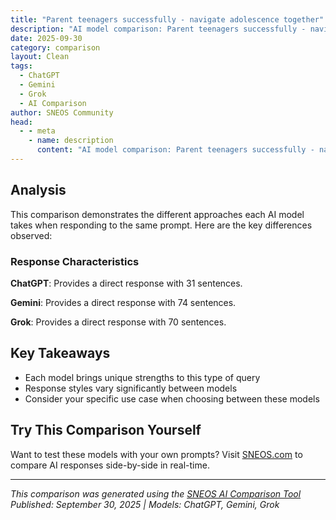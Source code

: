 ```yaml
---
title: "Parent teenagers successfully - navigate adolescence together"
description: "AI model comparison: Parent teenagers successfully - navigate adolescence together..."
date: 2025-09-30
category: comparison
layout: Clean
tags:
  - ChatGPT
  - Gemini
  - Grok
  - AI Comparison
author: SNEOS Community
head:
  - - meta
    - name: description
      content: "AI model comparison: Parent teenagers successfully - navigate adolescence together..."
---
```


<ChatComparison
  title="Parent teenagers successfully - navigate adolescence together"
  prompt="Parent teenagers successfully - navigate adolescence together"
  :responses='{
    "ChatGPT": "Certainly! Successfully parenting teenagers and navigating adolescence together involves understanding, communication, and support. Here are some key strategies to help you:\n\n1. **Open Communication**  \nEncourage honest and open conversations. Listen actively without immediate judgment to create a safe space for your teen to express their thoughts and feelings.\n\n2. **Establish Clear Boundaries and Expectations**  \nSet reasonable rules and expectations collaboratively. Consistency helps teens understand limits while feeling respected.\n\n3. **Show Empathy and Understanding**  \nRecognize that adolescence is a time of significant change physically, emotionally, and socially. Validate their feelings and experiences.\n\n4. **Encourage Independence and Responsibility**  \nAllow teens to make choices and learn from consequences. Support their efforts in developing decision-making and problem-solving skills.\n\n5. **Be a Positive Role Model**  \nDemonstrate healthy behaviors, respect, and effective coping mechanisms. Teens often emulate parental attitudes and habits.\n\n6. **Stay Involved in Their Lives**  \nTake interest in their activities, friends, and interests without being intrusive. This involvement builds trust and connection.\n\n7. **Promote Healthy Lifestyle Habits**  \nEncourage balanced nutrition, regular exercise, adequate sleep, and limited screen time to support overall well-being.\n\n8. **Address Mental Health Openly**  \nBe attentive to signs of stress, anxiety, or depression. Normalize seeking help and provide resources as needed.\n\n9. **Celebrate Achievements and Efforts**  \nRecognize and praise positive behavior and accomplishments to build self-esteem.\n\n10. **Seek Support When Needed**  \nDon\u2019t hesitate to reach out to counselors, support groups, or parenting resources for additional guidance.\n\nRemember, navigating adolescence is a journey for both parents and teens. Patience, flexibility, and mutual respect are essential to growing together successfully.",
    "Gemini": "Navigating the teenage years with your children can feel like traversing a minefield. It\u0027s a time of significant change for them, and for you as a parent. Here\u0027s a guide to help you parent teenagers successfully and navigate adolescence together:\n\n**I. Understand the Teenage Brain and Development:**\n\n*   **The Why Behind the What:** Understanding the neurological changes happening in their brains can make their behavior more understandable (and less frustrating).\n    *   **Prefrontal Cortex (decision-making, impulse control) is still developing:** This explains why teens might make impulsive choices, struggle with planning, and have difficulty seeing long-term consequences.\n    *   **Amygdala (emotions) is more active:** Teenagers often experience heightened emotions and can be more reactive.\n    *   **Hormonal Changes:** These contribute to mood swings, physical changes, and increased interest in relationships.\n*   **Developmental Stages:** Recognize that teens are grappling with identity formation, independence, and social acceptance.\n\n**II. Build and Maintain a Strong Relationship:**\n\n*   **Open Communication:**\n    *   **Listen More Than You Talk:**  Create a safe space where they feel comfortable sharing their thoughts and feelings without judgment. Active listening is key. Put down your phone, make eye contact, and truly listen to what they\u0027re saying, even if you don\u0027t agree.\n    *   **Ask Open-Ended Questions:** Instead of \u0022How was your day?\u0022 try \u0022What was the most interesting thing that happened today?\u0022 or \u0022What\u0027s on your mind lately?\u0022\n    *   **Avoid Interrogating:** Let them share when they are ready. Don\u0027t pressure them to talk if they\u0027re not comfortable.\n    *   **Choose Your Battles:** Not every disagreement needs to become a major conflict.\n    *   **Validate Their Feelings:** Even if you don\u0027t understand their emotions, acknowledge them.  Say things like, \u0022That sounds really frustrating\u0022 or \u0022I can see why you\u0027re upset.\u0022\n*   **Spend Quality Time Together:**  Find activities you both enjoy, even if it\u0027s just watching a movie, playing a game, or going for a walk.  Be present and engaged during this time.\n*   **Show Unconditional Love:** Let them know that your love is not dependent on their achievements or behavior. Tell them you love them, and show it through your actions.\n\n**III. Set Clear Expectations and Boundaries:**\n\n*   **Establish Rules and Consequences:**  Teens need boundaries, even if they resist them.  Involve them in setting the rules whenever possible to increase their buy-in.\n*   **Be Consistent:** Enforce rules consistently and fairly.  Inconsistency can lead to confusion and resentment.\n*   **Explain Your Reasoning:**  Don\u0027t just say \u0022because I said so.\u0022 Explain the reasons behind the rules so they understand the purpose.\n*   **Flexibility with Maturity:** As your teen demonstrates responsibility and maturity, be willing to adjust the rules and boundaries accordingly.  Granting more freedom can be a sign of trust and respect.\n*   **Address Concerns Directly and Calmly:** When issues arise, address them directly and calmly. Avoid yelling or making personal attacks. Focus on the behavior, not the person.\n\n**IV. Encourage Independence and Responsibility:**\n\n*   **Grant Age-Appropriate Freedom:** Allow them to make their own decisions and learn from their mistakes, within reasonable limits.\n*   **Assign Responsibilities:** Give them chores and other responsibilities around the house. This helps them develop a sense of responsibility and contribution.\n*   **Support Their Interests and Passions:** Encourage them to explore their interests and passions, whether it\u0027s sports, music, art, or academics.\n*   **Teach Life Skills:**  Equip them with essential life skills like cooking, cleaning, budgeting, and problem-solving.\n\n**V. Model Good Behavior:**\n\n*   **Be a Role Model:**  Your actions speak louder than words.  Model the behavior you want to see in your teenager, such as honesty, respect, responsibility, and healthy communication.\n*   **Show Respect:** Treat your teenager with the same respect you expect from them.\n*   **Manage Your Own Emotions:**  Show them how to handle stress and conflict in a healthy way.\n*   **Admit When You\u0027re Wrong:**  It\u0027s okay to admit when you make a mistake.  This shows them that you\u0027re human and that it\u0027s okay to learn from your errors.\n\n**VI. Be Aware of Potential Problems and Seek Help When Needed:**\n\n*   **Mental Health:**  Pay attention to your teen\u0027s mental health.  Be aware of the signs of depression, anxiety, or other mental health issues.  Don\u0027t hesitate to seek professional help if needed.\n*   **Substance Abuse:**  Be aware of the risks of substance abuse and talk to your teen about the dangers.\n*   **Bullying and Cyberbullying:**  Be aware of the signs of bullying and cyberbullying.  Help your teen develop strategies for dealing with these issues.\n*   **Peer Pressure:**  Talk to your teen about peer pressure and help them develop the skills to resist negative influences.\n*   **Academic Struggles:**  Stay informed about your teen\u0027s academic progress and offer support if they are struggling.\n*   **Don\u0027t Be Afraid to Seek Professional Help:** If you\u0027re struggling to parent your teen, don\u0027t be afraid to seek professional help from a therapist, counselor, or parenting coach.\n\n**VII.  Stay Connected to Their World:**\n\n*   **Know Their Friends:** Get to know their friends.  This will give you insights into their social life and the influences they are exposed to.\n*   **Be Aware of Social Media:**  Understand the social media platforms they use and the trends they are following.  Talk to them about online safety and responsible social media use.\n*   **Stay Informed About Current Events:**  Be aware of the issues and events that are important to teenagers.\n\n**Key Reminders:**\n\n*   **Be Patient:** Adolescence is a challenging time for both teens and parents. Be patient and understanding.\n*   **Be Flexible:** Be willing to adjust your parenting style as your teen matures.\n*   **Be Supportive:** Let your teen know that you are there for them, no matter what.\n*   **Remember the Good Times:**  Focus on the positive aspects of your relationship and create lasting memories.\n*   **Take Care of Yourself:**  Parenting teenagers can be exhausting. Make sure you take care of your own physical and mental health.\n\nParenting teenagers is a journey, not a destination. There will be ups and downs, but by focusing on building a strong relationship, setting clear boundaries, and encouraging independence, you can navigate adolescence successfully together.\n",
    "Grok": "Parenting teenagers can be a rewarding yet challenging experience. Adolescence is a time of rapid physical, emotional, and social changes, and navigating this phase together requires patience, understanding, and adaptability. Here are some practical strategies to help parents successfully guide their teenagers through adolescence while strengthening their relationship:\n\n### 1. Foster Open Communication\n   - **Listen Actively:** Give your teen your full attention when they speak, without interrupting or jumping to solutions. Show empathy by validating their feelings, even if you don\u2019t agree.\n   - **Be Approachable:** Create a safe space where your teenager feels comfortable sharing their thoughts and struggles without fear of judgment or overreaction.\n   - **Ask Open-Ended Questions:** Instead of yes/no questions, ask things like, \u201CHow did that make you feel?\u201D or \u201CWhat do you think about this situation?\u201D to encourage deeper conversations.\n\n### 2. Set Clear Boundaries with Flexibility\n   - **Establish Rules Together:** Involve your teen in setting household rules and consequences. This promotes a sense of ownership and responsibility.\n   - **Be Consistent:** Stick to agreed-upon rules, but be willing to revisit and adjust them as your teen matures or circumstances change.\n   - **Focus on Safety:** Prioritize rules that ensure their safety (e.g., no drinking and driving) over minor issues (e.g., messy rooms), and explain the reasoning behind your expectations.\n\n### 3. Encourage Independence While Providing Support\n   - **Allow Decision-Making:** Give your teen opportunities to make choices and learn from their mistakes, whether it\u2019s about school projects, hobbies, or friendships.\n   - **Be a Safety Net:** Let them know you\u2019re there to help if things go wrong, without taking over or solving their problems for them.\n   - **Teach Life Skills:** Help them develop skills like time management, budgeting, and problem-solving to prepare them for adulthood.\n\n### 4. Respect Their Need for Privacy and Identity Exploration\n   - **Honor Their Space:** Avoid snooping or being overly intrusive. Trust is crucial during adolescence, and respecting their privacy helps build it.\n   - **Support Self-Discovery:** Teens often experiment with their style, beliefs, and interests. Encourage their exploration, even if it feels foreign to you, as long as it\u2019s safe.\n   - **Avoid Comparisons:** Refrain from comparing them to siblings, peers, or even yourself at their age. Focus on their individual strengths and growth.\n\n### 5. Manage Conflict Constructively\n   - **Stay Calm:** Avoid escalating arguments by keeping your tone neutral, even when emotions run high. Take a break if needed to cool off.\n   - **Focus on the Issue, Not the Person:** Address specific behaviors rather than criticizing their character (e.g., \u201CI\u2019m upset you missed curfew\u201D instead of \u201CYou\u2019re so irresponsible\u201D).\n   - **Compromise Where Possible:** Show that you\u2019re willing to negotiate on non-critical matters to model flexibility and mutual respect.\n\n### 6. Be Mindful of Their Mental Health\n   - **Watch for Warning Signs:** Pay attention to changes in mood, sleep patterns, appetite, or social withdrawal, as these could indicate stress, anxiety, or depression.\n   - **Normalize Seeking Help:** Let your teen know it\u2019s okay to ask for support, whether from you, a counselor, or a trusted adult. Offer to help them find resources if needed.\n   - **Check In Regularly:** Have casual, non-pressuring conversations about how they\u2019re feeling, especially during stressful times like exams or social conflicts.\n\n### 7. Model the Behavior You Want to See\n   - **Demonstrate Emotional Regulation:** Show them how to handle frustration or disappointment calmly and constructively.\n   - **Practice Respect:** Treat them and others with kindness and respect, as they often mirror how they\u2019re treated.\n   - **Admit Mistakes:** Acknowledge when you\u2019re wrong and apologize. This teaches them accountability and humility.\n\n### 8. Stay Involved Without Hovering\n   - **Know Their World:** Take an interest in their friends, hobbies, and online activities without being overly controlling. Ask questions out of curiosity, not suspicion.\n   - **Attend Key Events:** Show up for school plays, sports games, or other milestones to demonstrate your support.\n   - **Balance Involvement:** Give them space to grow while staying connected through shared activities or regular family time, like meals or game nights.\n\n### 9. Educate Yourself About Adolescence\n   - **Understand Brain Development:** Recognize that teens\u2019 brains are still developing, especially in areas related to impulse control and decision-making. This can explain risky behavior or mood swings.\n   - **Stay Informed:** Learn about the challenges modern teens face, such as social media pressures, cyberbullying, or academic stress, so you can empathize and offer relevant guidance.\n   - **Seek Resources:** Read books or attend workshops on parenting teens (e.g., *The Teenage Brain* by Frances E. Jensen or *Untangled* by Lisa Damour).\n\n### 10. Take Care of Yourself\n   - **Manage Stress:** Parenting a teenager can be emotionally taxing. Practice self-care through exercise, hobbies, or talking to trusted friends or a therapist.\n   - **Seek Support:** Join parenting groups or forums to share experiences and gain insights from others in similar situations.\n   - **Be Patient with Yourself:** Accept that mistakes are part of the learning process for both you and your teen. Focus on progress, not perfection.\n\n### Building a Strong Relationship\nUltimately, successful parenting during adolescence is about building a partnership with your teen. Strive to be their guide rather than their controller, and focus on maintaining a trusting, loving connection. Celebrate their successes, no matter how small, and remind them that you\u2019re on their side, even during tough times. By navigating adolescence together, you\u2019ll not only help them grow into confident adults but also create a bond that lasts a lifetime.\n\nIf you\u2019re facing specific challenges with your teenager, feel free to share more details, and I can offer tailored advice!"
  }'
  published-date="22:46"
/>

## Analysis

This comparison demonstrates the different approaches each AI model takes when responding to the same prompt. Here are the key differences observed:

### Response Characteristics

**ChatGPT**: Provides a direct response with 31 sentences. 

**Gemini**: Provides a direct response with 74 sentences. 

**Grok**: Provides a direct response with 70 sentences. 

## Key Takeaways

- Each model brings unique strengths to this type of query
- Response styles vary significantly between models
- Consider your specific use case when choosing between these models

## Try This Comparison Yourself

Want to test these models with your own prompts? Visit [SNEOS.com](https://sneos.com) to compare AI responses side-by-side in real-time.

---

*This comparison was generated using the [SNEOS AI Comparison Tool](https://sneos.com)*
*Published: September 30, 2025 | Models: ChatGPT, Gemini, Grok*
